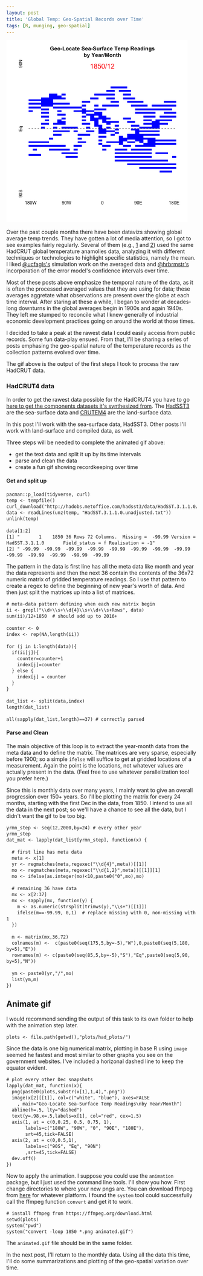 ```yaml
---
layout: post
title: 'Global Temp: Geo-Spatial Records over Time'
tags: [R, munging, geo-spatial]
---
```



  <img src="/images/animated.gif" width="480">


Over the past couple months there have been datavizs showing global average temp trends. They have gotten a lot of media attention, so I got to see examples fairly regularly. Several of them (e.g., [1](http://www.fromthebottomoftheheap.net/2016/03/25/additive-modeling-global-temperature-series-revisited/) and [2](https://rud.is/projects/hadcrut4/))  used the same HadCRUT global temperature anamolies data, analyzing it with different techniques or technologies to highlight specific statistics, namely the mean. I liked [@ucfagls's](twitter.com/ucfagls) simulation work on the averaged data and [@hrbrmstr's](twitter.com/hrbrmstr) incorporation of the error model's confidence intervals over time. 

Most of these posts above emphasize the temporal nature of the data, as it is often the processed averaged values that they are using for data; these averages aggretate what observations are present over the globe at each time interval. After staring at these a while, I began to wonder at decades-long downturns in the global averages begin in 1900s and again 1940s. They left me stumped to reconcile what I knew generally of industrial economic development practices going on around the world at those times.

I decided to take a peak at the rawest data I could easily access from public records. Some fun data-play ensued. From that, I'll be sharing a series of posts emphasing the geo-spatial nature of the temperature records as the collection patterns evolved over time.  

The gif above is the output of the first steps I took to process the raw HadCRUT data. 

### HadCRUT4 data

In order to get the rawest data possible for the HadCRUT4 you have to go [here to get the components datasets it's synthesized from](http://hadobs.metoffice.com/hadcrut4/). The [HadSST3](http://hadobs.metoffice.com/hadsst3/) are the sea-surface data and [CRUTEM4](http://hadobs.metoffice.com/crutem4/) are the land-surface data.

In this post I'll work with the sea-surface data, HadSST3. Other posts I'll work with land-surface and compiled data, as well.

Three steps will be needed to complete the animated gif above: 
  - get the text data and split it up by its time intervals
  - parse and clean the data 
  - create a fun gif showing recordkeeping over time
  

#### Get and split up
    
    pacman::p_load(tidyverse, curl)
    temp <- tempfile()
    curl_download("http://hadobs.metoffice.com/hadsst3/data/HadSST.3.1.1.0/ascii/HadSST.3.1.1.0.unadjusted.zip",temp)
    data <- readLines(unz(temp, "HadSST.3.1.1.0.unadjusted.txt"))
    unlink(temp)

    data[1:2]
    [1] "       1    1850 36 Rows 72 Columns.  Missing =  -99.99 Version = HadSST.3.1.1.0       Field_status = f Realisation = -1"
    [2] " -99.99  -99.99  -99.99  -99.99  -99.99  -99.99  -99.99  -99.99  -99.99  -99.99  -99.99  -99.99  -99.99


The pattern in the data is first line has all the meta data like month and year the data represents and then the next 36 contain the contents of the 36x72 numeric matrix of gridded temperature readings. So I use that pattern to create a regex to define the beginning of new year's worth of data. And then just split the matrices up into a list of matrices.
    
    # meta-data pattern defining when each new matrix begin
    ii <- grepl("\\d+\\s+\\d{4}\\s+\\d+\\s+Rows", data)
    sum(ii)/12+1850  # should add up to 2016+
    
    counter <- 0
    index <- rep(NA,length(ii))
    
    for (j in 1:length(data)){
      if(ii[j]){
        counter=counter+1
        index[j]=counter
      } else {
        index[j] = counter
      }
    }
    
    dat_list <- split(data,index)
    length(dat_list)
    
    all(sapply(dat_list,length)==37) # correctly parsed
    
#### Parse and Clean

The main objective of this loop is to extract the year-month data from the meta data and to define the matrix. The matrices are very sparse, especially before 1900; so a simple `ifelse` will suffice to get at gridded locations of a measurement. Again the point is the locations, not whatever values are actually present in the data. (Feel free to use whatever parallelization tool you prefer here.) 

Since this is monthly data over many years, I mainly want to give an overall progression over 150+ years. So I'll be plotting the matrix for every 24 months, starting with the first Dec in the data, from 1850. I intend to use all the data in the next post; so we'll have a chance to see all the data, but I didn't want the gif to be too big.

    yrmn_step <- seq(12,2000,by=24) # every other year
    yrmn_step
    dat_mat <- lapply(dat_list[yrmn_step], function(x) {
      
      # first line has meta data
      meta <- x[1]
      yr <- regmatches(meta,regexec("\\d{4}",meta))[[1]]
      mo <- regmatches(meta,regexec("\\d{1,2}",meta))[[1]][1]
      mo <- ifelse(as.integer(mo)<10,paste0("0",mo),mo)
      
      # remaining 36 have data
      mx <- x[2:37]
      mx <- sapply(mx, function(y) {
        m <- as.numeric(strsplit(trimws(y),"\\s+")[[1]])
        ifelse(m==-99.99, 0,1)  # replace missing with 0, non-missing with 1
      })
    
      m <- matrix(mx,36,72)
      colnames(m) <-  c(paste0(seq(175,5,by=-5),"W"),0,paste0(seq(5,180, by=5),"E"))
      rownames(m) <- c(paste0(seq(85,5,by=-5),"S"),"Eq",paste0(seq(5,90, by=5),"N"))
    
      ym <- paste0(yr,"/",mo)
      list(ym,m)
    })

## Animate gif

I would recommend sending the output of this task to its own folder to help with the animation step later.

    plots <- file.path(getwd(),"plots/had_plots/")


Since the data is one big numerical matrix, plotting in base R using `image` seemed he fastest and most similar to other graphs you see on the government websites. I've included a horizonal dashed line to keep the equator evident.

    # plot every other Dec snapshots
    lapply(dat_mat, function(x){
      png(paste0(plots,substr(x[1],1,4),".png"))
      image(x[2][[1]], col=c("white", "blue"), axes=FALSE
        , main="Geo-Locate Sea-Surface Temp Readings\nby Year/Month")
      abline(h=.5, lty="dashed")
      text(y=.98,x=.5,labels=x[1], col="red", cex=1.5)
      axis(1, at = c(0,0.25, 0.5, 0.75, 1),
           labels=c("180W", "90W", "0", "90E", "180E"),
           srt=45,tick=FALSE)
      axis(2, at = c(0,0.5,1),
           labels=c("90S", "Eq", "90N")
           ,srt=45,tick=FALSE)
      dev.off()
    })
    
Now to apply the animation. I suppose you could use the `animation` package, but I just used the command line tools. I'll show you how. First change directories to where your new pngs are. You can download ffmpeg from [here](https://ffmpeg.org/download.html) for whatever platform. I found the `system` tool could successfully call the ffmpeg function `convert` and get it to work.

    # install ffmpeg from https://ffmpeg.org/download.html
    setwd(plots)
    system("pwd")
    system("convert -loop 1850 *.png animated.gif")

The `animated.gif` file should be in the same folder.

In the next post, I'll return to the monthly data. Using all the data this time, I'll do some summarizations and plotting of the geo-spatial variation over time.
